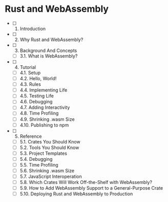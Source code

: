 # Rust and WebAssembly

- [ ] 1. Introduction
- [ ] 2. Why Rust and WebAssembly?
- [ ] 3. Background And Concepts
  - [ ] 3.1. What is WebAssembly?
- [ ] 4. Tutorial
  - [ ] 4.1. Setup
  - [ ] 4.2. Hello, World!
  - [ ] 4.3. Rules
  - [ ] 4.4. Implementing Life
  - [ ] 4.5. Testing Life
  - [ ] 4.6. Debugging
  - [ ] 4.7. Adding Interactivity
  - [ ] 4.8. Time Profiling
  - [ ] 4.9. Shrinking .wasm Size
  - [ ] 4.10. Publishing to npm
- [ ] 5. Reference
  - [ ] 5.1. Crates You Should Know
  - [ ] 5.2. Tools You Should Know
  - [ ] 5.3. Project Templates
  - [ ] 5.4. Debugging
  - [ ] 5.5. Time Profiling
  - [ ] 5.6. Shrinking .wasm Size
  - [ ] 5.7. JavaScript Interoperation
  - [ ] 5.8. Which Crates Will Work Off-the-Shelf with WebAssembly?
  - [ ] 5.9. How to Add WebAssembly Support to a General-Purpose Crate
  - [ ] 5.10. Deploying Rust and WebAssembly to Production
